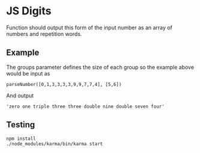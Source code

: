 # JS Digits

Function should output this form of the input number as an array of numbers and repetition words.

## Example

The groups parameter defines the size of each group so the example above would be input as

```
parseNumber([0,1,3,3,3,3,9,9,7,7,4], [5,6])
```

And output

```
'zero one triple three three double nine double seven four'
```

## Testing

```
npm install
./node_modules/karma/bin/karma start
```
